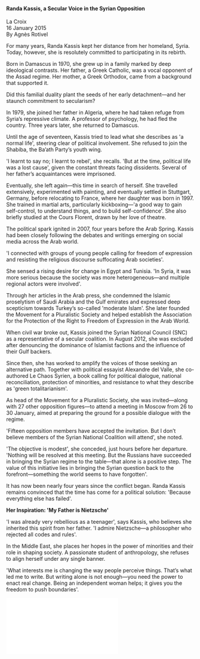 <h4>Randa Kassis, a Secular Voice in the Syrian Opposition</h4>

La Croix  
16 January 2015  
By Agnès Rotivel  

For many years, Randa Kassis kept her distance from her homeland, Syria. Today, however, she is resolutely committed to participating in its rebirth.

Born in Damascus in 1970, she grew up in a family marked by deep ideological contrasts. Her father, a Greek Catholic, was a vocal opponent of the Assad regime. Her mother, a Greek Orthodox, came from a background that supported it.

Did this familial duality plant the seeds of her early detachment—and her staunch commitment to secularism?

In 1979, she joined her father in Algeria, where he had taken refuge from Syria’s repressive climate. A professor of psychology, he had fled the country. Three years later, she returned to Damascus.

Until the age of seventeen, Kassis tried to lead what she describes as 'a normal life', steering clear of political involvement. She refused to join the Shabiba, the Ba’ath Party’s youth wing.

'I learnt to say no; I learnt to rebel', she recalls. 'But at the time, political life was a lost cause', given the constant threats facing dissidents. Several of her father’s acquaintances were imprisoned.

Eventually, she left again—this time in search of herself. She travelled extensively, experimented with painting, and eventually settled in Stuttgart, Germany, before relocating to France, where her daughter was born in 1997. She trained in martial arts, particularly kickboxing—'a good way to gain self-control, to understand things, and to build self-confidence'. She also briefly studied at the Cours Florent, drawn by her love of theatre.

The political spark ignited in 2007, four years before the Arab Spring. Kassis had been closely following the debates and writings emerging on social media across the Arab world.

'I connected with groups of young people calling for freedom of expression and resisting the religious discourse suffocating Arab societies'.

She sensed a rising desire for change in Egypt and Tunisia. 'In Syria, it was more serious because the society was more heterogeneous—and multiple regional actors were involved'.

Through her articles in the Arab press, she condemned the Islamic proselytism of Saudi Arabia and the Gulf emirates and expressed deep scepticism towards Turkey’s so-called 'moderate Islam'. She later founded the Movement for a Pluralistic Society and helped establish the Association for the Protection of the Right to Freedom of Expression in the Arab World.

When civil war broke out, Kassis joined the Syrian National Council (SNC) as a representative of a secular coalition. In August 2012, she was excluded after denouncing the dominance of Islamist factions and the influence of their Gulf backers.

Since then, she has worked to amplify the voices of those seeking an alternative path. Together with political essayist Alexandre del Valle, she co-authored Le Chaos Syrien, a book calling for political dialogue, national reconciliation, protection of minorities, and resistance to what they describe as 'green totalitarianism'.

As head of the Movement for a Pluralistic Society, she was invited—along with 27 other opposition figures—to attend a meeting in Moscow from 26 to 30 January, aimed at preparing the ground for a possible dialogue with the regime.

'Fifteen opposition members have accepted the invitation. But I don’t believe members of the Syrian National Coalition will attend', she noted.

'The objective is modest', she conceded, just hours before her departure. 'Nothing will be resolved at this meeting. But the Russians have succeeded in bringing the Syrian regime to the table—that alone is a positive step. The value of this initiative lies in bringing the Syrian question back to the forefront—something the world seems to have forgotten'.

It has now been nearly four years since the conflict began. Randa Kassis remains convinced that the time has come for a political solution: 'Because everything else has failed'.

<b>Her Inspiration: 'My Father is Nietzsche'</b>

'I was already very rebellious as a teenager', says Kassis, who believes she inherited this spirit from her father. 'I admire Nietzsche—a philosopher who rejected all codes and rules'.

In the Middle East, she places her hopes in the power of minorities and their role in shaping society. A passionate student of anthropology, she refuses to align herself under any single banner.

'What interests me is changing the way people perceive things. That’s what led me to write. But writing alone is not enough—you need the power to enact real change. Being an independent woman helps; it gives you the freedom to push boundaries'.

![](76-LaCroix.pdf)
<p></p>
